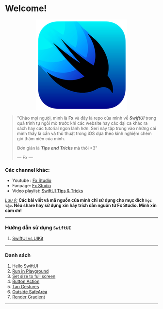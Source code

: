 # Welcome!
<p align="center">
  <img src="./assets/images/logo_swiftui.png" alt="SwiftUI"/>
</p>

> "Chào mọi người, mình là **Fx** và đây là repo của mình về ***SwiftUI*** trong quá trình tự ngồi mò trước khi các website hay các đại ca khác ra sách hay các tutorial ngon lành hơn. Seri này tập trung vào những cái mình thấy là cần và thủ thuật trong iOS dựa theo kinh nghiệm chém gió thâm niên của mình.
>
> Đơn giản là ***Tips and Tricks*** mà thôi <3"
>
> — Fx — 

### Các channel khác:

* Youtube : [Fx Studio](<https://www.youtube.com/channel/UCjZOytn9lfmj8RLF5luCBBg>)
* Fanpage: [Fx Studio](<https://www.facebook.com/FxStudio.Official>)
* Video playlist: [SwiftUI Tips & Tricks](https://www.youtube.com/playlist?list=PLA-ODsEnQYDiR5oOJPHRfSky_8eIYrEQ-)

*<u>Lưu ý:</u>*  **Các bài viết và mã nguồn của mình chỉ sử dụng cho mục đích `học tập`. Nếu share hay sử dụng xin hãy trích dẫn nguồn từ Fx Studio. Mình xin cảm ơn!**

---

### Hướng dẫn sử dụng `SwiftUI`

1. [SwiftUI vs UIKit](./SwiftUIVsUIKit)

---

### Danh sách

1. [Hello SwiftUI](./HelloSwiftUI)
2. [Run in Playground](./RunPlayground)
3. [Set size to full screen](./FullScreen)
4. [Button Action](./ButtonAction)
5. [Tap Gestures](./TapGestures)
6. [Outside SafeArea](./OutsideSafeArea)
7. [Render Gradient](./RenderGradient)

---


